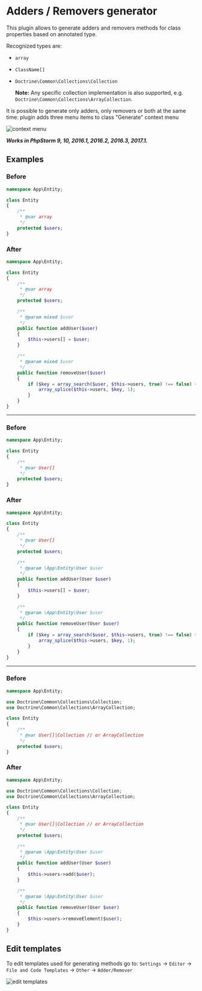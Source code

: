 # Adders / Removers generator

This plugin allows to generate adders and removers methods for class properties based on annotated type.

Recognized types are: 

* `array` 
* `ClassName[]` 
* `Doctrine\Common\Collections\Collection`

   **Note:** Any specific collection implementation is also supported, e.g. `Doctrine\Common\Collections\ArrayCollection`.

It is possible to generate only adders, only removers or both at the same time: plugin adds three menu items to class "Generate" context menu

![context menu](https://i.imgur.com/ExPnHNN.png)


*__Works in PhpStorm 9, 10, 2016.1, 2016.2, 2016.3, 2017.1.__*

## Examples

### Before

```php
namespace App\Entity;

class Entity
{
    /**
     * @var array
     */
    protected $users;
}
```
### After

```php
namespace App\Entity;

class Entity
{
    /**
     * @var array
     */
    protected $users;

    /**
     * @param mixed $user
     */
    public function addUser($user)
    {
        $this->users[] = $user;
    }

    /**
     * @param mixed $user
     */
    public function removeUser($user)
    {
        if ($key = array_search($user, $this->users, true) !== false) {
            array_splice($this->users, $key, 1);
        }
    }
}
```
---
### Before

```php
namespace App\Entity;

class Entity
{
    /**
     * @var User[]
     */
    protected $users;
}
```

### After

```php
namespace App\Entity;

class Entity
{
    /**
     * @var User[]
     */
    protected $users;

    /**
     * @param \App\Entity\User $user
     */
    public function addUser(User $user)
    {
        $this->users[] = $user;
    }

    /**
     * @param \App\Entity\User $user
     */
    public function removeUser(User $user)
    {
        if ($key = array_search($user, $this->users, true) !== false) {
            array_splice($this->users, $key, 1);
        }
    }
}
```
---
### Before

```php
namespace App\Entity;

use Doctrine\Common\Collections\Collection;
use Doctrine\Common\Collections\ArrayCollection;

class Entity
{
    /**
     * @var User[]|Collection // or ArrayCollection
     */
    protected $users;
}
```

### After

```php
namespace App\Entity;

use Doctrine\Common\Collections\Collection;
use Doctrine\Common\Collections\ArrayCollection;

class Entity
{
    /**
     * @var User[]|Collection // or ArrayCollection
     */
    protected $users;

    /**
     * @param \App\Entity\User $user
     */
    public function addUser(User $user)
    {
        $this->users->add($user);
    }

    /**
     * @param \App\Entity\User $user
     */
    public function removeUser(User $user)
    {
        $this->users->removeElement($user);
    }
}
```

## Edit templates
To edit templates used for generating methods go to:
`Settings` -> `Editor` -> `File and Code Templates` -> `Other` -> `Adder/Remover`

![edit templates](https://i.imgur.com/Ss4NOHD.png)
